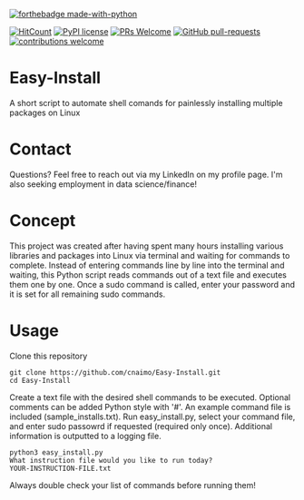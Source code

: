 [![forthebadge made-with-python](http://ForTheBadge.com/images/badges/made-with-python.svg)](https://www.python.org/)

[![HitCount](http://hits.dwyl.io/cnaimo/Easy-Install.svg)](http://hits.dwyl.io/cnaimo/Easy-Install) [![PyPI license](https://img.shields.io/pypi/l/ansicolortags.svg)](https://pypi.python.org/pypi/ansicolortags/) [![PRs Welcome](https://img.shields.io/badge/PRs-welcome-brightgreen.svg?style=flat-square)](http://makeapullrequest.com) [![GitHub pull-requests](https://img.shields.io/github/issues-pr/Naereen/StrapDown.js.svg)](https://GitHub.com/Naereen/StrapDown.js/pull/) [![contributions welcome](https://img.shields.io/badge/contributions-welcome-brightgreen.svg?style=flat)](https://github.com/dwyl/esta/issues)  


# Easy-Install
A short script to automate shell comands for painlessly installing multiple packages on Linux

# Contact
Questions? Feel free to reach out via my LinkedIn on my profile page. I'm also seeking employment in data science/finance!

# Concept
This project was created after having spent many hours installing various libraries and packages into Linux via terminal and waiting for commands to complete. Instead of entering commands line by line into the terminal and waiting, this Python script reads commands out of a text file and executes them one by one. Once a sudo command is called, enter your password and it is set for all remaining sudo commands.

# Usage
Clone this repository
```
git clone https://github.com/cnaimo/Easy-Install.git
cd Easy-Install
```

Create a text file with the desired shell commands to be executed. Optional comments can be added Python style with '#'.
An example command file is included (sample_installs.txt). Run easy_install.py, select your command file, and enter sudo passowrd if requested (required only once). Additional information is outputted to a logging file. 

```
python3 easy_install.py
What instruction file would you like to run today?
YOUR-INSTRUCTION-FILE.txt
```

Always double check your list of commands before running them! 





